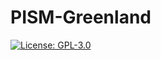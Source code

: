 # PISM-Greenland

[![License: GPL-3.0](https://img.shields.io:/github/license/pism/pism-greenland)](https://opensource.org/licenses/GPL-3.0)